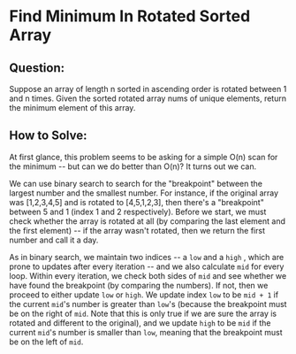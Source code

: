 # Find Minimum In Rotated Sorted Array

## Question:

Suppose an array of length n sorted in ascending order is rotated
between 1 and n times. Given the sorted rotated array nums of unique
elements, return the minimum element of this array.

## How to Solve:

At first glance, this problem seems to be asking for a simple O(n)
scan for the minimum -- but can we do better than O(n)? It turns out
we can.

We can use binary search to search for the "breakpoint" between the
largest number and the smallest number. For instance, if the original
array was [1,2,3,4,5] and is rotated to [4,5,1,2,3], then there's a
"breakpoint" between 5 and 1 (index 1 and 2 respectively). Before we
start, we must check whether the array is rotated at all (by comparing
the last element and the first element) -- if the array wasn't
rotated, then we return the first number and call it a day.

As in binary search, we maintain two indices -- a `low` and a `high` ,
which are prone to updates after every iteration -- and we also
calculate `mid` for every loop. Within every iteration, we check both
sides of `mid` and see whether we have found the breakpoint (by
comparing the numbers). If not, then we proceed to either update `low`
or `high`. We update index `low` to be `mid + 1` if the current
`mid`'s number is greater than `low`'s (because the breakpoint must be
on the right of `mid`. Note that this is only true if we are sure the
array is rotated and different to the original), and we update `high`
to be `mid` if the current `mid`'s number is smaller than `low`,
meaning that the breakpoint must be on the left of `mid`.
